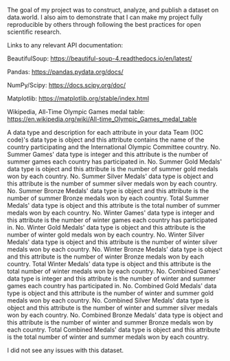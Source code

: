 The goal of my project was to construct, analyze, and publish a dataset on data.world. I also aim to demonstrate that I can make my project fully reproducible by others through following the best practices for open scientific research.


Links to any relevant API documentation: 

BeautifulSoup: https://beautiful-soup-4.readthedocs.io/en/latest/

Pandas: https://pandas.pydata.org/docs/

NumPy/Scipy: https://docs.scipy.org/doc/

Matplotlib: https://matplotlib.org/stable/index.html

Wikipedia, All-Time Olympic Games medal table: https://en.wikipedia.org/wiki/All-time_Olympic_Games_medal_table



A data type and description for each attribute in your data
  Team (IOC code)'s data type is object and this attribute contains the name of the country participating and the International Olympic Committee country.
  No. Summer Games' data type is integer and this attribute is the number of summer games each country has participated in.
  No. Summer Gold Medals' data type is object and this attribute is the number of summer gold medals won by each country. 
   No. Summer Silver Medals' data type is object and this attribute is the number of summer silver medals won by each country.
  No. Summer Bronze Medals' data type is object and this attribute is the number of summer Bronze medals won by each country.
  Total Summer Medals' data type is object and this attribute is the total number of summer medals won by each country.
  No. Winter Games' data type is integer and this attribute is the number of winter games each country has participated in.
  No. Winter Gold Medals' data type is object and this attribute is the number of winter gold medals won by each country. 
   No. Winter Silver Medals' data type is object and this attribute is the number of winter silver medals won by each country.
  No. Winter Bronze Medals' data type is object and this attribute is the number of winter Bronze medals won by each country.
  Total Winter Medals' data type is object and this attribute is the total number of winter medals won by each country.
  No. Combined Games' data type is integer and this attribute is the number of winter and summer games each country has participated in.
  No. Combined Gold Medals' data type is object and this attribute is the number of winter and summer gold medals won by each country. 
   No. Combined Silver Medals' data type is object and this attribute is the number of winter and summer silver medals won by each country.
  No. Combined Bronze Medals' data type is object and this attribute is the number of winter and summer Bronze medals won by each country.
  Total Combined Medals' data type is object and this attribute is the total number of winter and summer medals won by each country.


I did not see any issues with this dataset.

<!---
meghtrik/meghtrik is a ✨ special ✨ repository because its `README.md` (this file) appears on your GitHub profile.
You can click the Preview link to take a look at your changes.
--->
